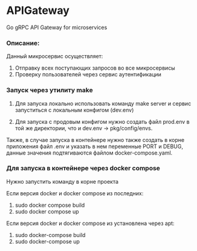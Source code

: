 # APIGateway
Go gRPC API Gateway for microservices

### Описание:

Данный микросервис осуществляет:

1. Отправку всех поступающих запросов во все микросервисы
2. Проверку пользователей через сервис аутентификации

### Запуск через утилиту make

1) Для запуска локально использовать команду make server и сервис запуститься с локальным конфигом (dev.env)

2) Для запуска с продовым конфигом нужно создать файл prod.env в той же директории, что и dev.env -> pkg/config/envs.

Также, в случае запуска в контейнере нужно также создать в корне приложения файл .env и указать в нем переменные PORT и DEBUG, 
данные значения подтягиваются файлом docker-compose.yaml.

### Для запуска в контейнере через docker compose

Нужно запустить команду в корне проекта

Если версия docker и docker compose из последних:

1. sudo docker compose build
2. sudo docker compose up

Если версия docker и docker compose из установлена через apt:

1. sudo docker-compose build
2. sudo docker-compose up
